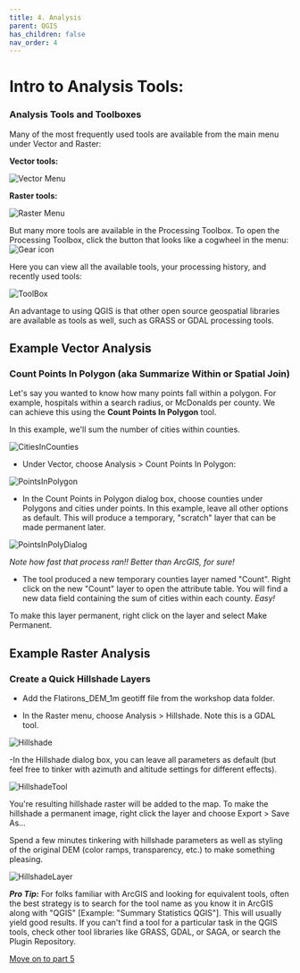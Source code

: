 ```yaml
---
title: 4. Analysis
parent: QGIS
has_children: false
nav_order: 4
---
```


# Intro to Analysis Tools:

### Analysis Tools and Toolboxes

Many of the most frequently used tools are available from the main menu under Vector and Raster:

__Vector tools:__

![Vector Menu][QGIS16]

__Raster tools:__

![Raster Menu][QGIS17]

But many more tools are available in the Processing Toolbox. To open the Processing Toolbox, click the button that looks like a cogwheel in the menu:
![Gear icon][QGIS18]

Here you can view all the available tools, your processing history, and recently used tools:

![ToolBox][QGIS19]

An advantage to using QGIS is that other open source geospatial libraries are available as tools as well, such as GRASS or GDAL processing tools.


## Example Vector Analysis

### Count Points In Polygon (aka Summarize Within or Spatial Join)

Let's say you wanted to know how many points fall within a polygon. For example, hospitals within a search radius, or McDonalds per county. We can achieve this using the __Count Points In Polygon__ tool.

In this example, we'll sum the number of cities within counties.

![CitiesInCounties][QGIS20]

- Under Vector, choose Analysis > Count Points In Polygon:

![PointsInPolygon][QGIS21]

- In the Count Points in Polygon dialog box, choose counties under Polygons and cities under points. In this example, leave all other options as default. This will produce a temporary, "scratch" layer that can be made permanent later.

![PointsInPolyDialog][QGIS22]

*Note how fast that process ran!! Better than ArcGIS, for sure!*

- The tool produced a new temporary counties layer named "Count". Right click on the new "Count" layer to open the attribute table. You will find a new data field containing the sum of cities within each county. *Easy!*

To make this layer permanent, right click on the layer and select Make Permanent.

## Example Raster Analysis

### Create a Quick Hillshade Layers

- Add the Flatirons_DEM_1m geotiff file from the workshop data folder.

- In the Raster menu, choose Analysis > Hillshade. Note this is a GDAL tool.

![Hillshade][QGIS23]

-In the Hillshade dialog box, you can leave all parameters as default (but feel free to tinker with azimuth and altitude settings for different effects).

![HillshadeTool][QGIS24]

You're resulting hillshade raster will be added to the map. To make the hillshade a permanent image, right click the layer and choose Export > Save As...

Spend a few minutes tinkering with hillshade parameters as well as styling of the original DEM (color ramps, transparency, etc.) to make something pleasing.

![HillshadeLayer][QGIS25]

*__Pro Tip:__* For folks familiar with ArcGIS and looking for equivalent tools, often the best strategy is to search for the tool name as you know it in ArcGIS along with "QGIS" [Example: "Summary Statistics QGIS"]. This will usually yield good results. If you can't find a tool for a particular task in the QGIS tools, check other tool libraries like GRASS, GDAL, or SAGA, or search the Plugin Repository.

[Move on to part 5](/QGIS-printcomposer.html)







[QGIS0]: img/QGIS0.png "QGIS logo."
[QGIS1]: img/QGIS1.png "The QGIS user interface."
[QGIS2]: img/QGIS2.png "There are many ways to add data using the Manage Layers Toolbar."
[QGIS3]: img/QGIS3.png "Add SpatiaLite data button."
[QGIS4]: img/QGIS4.png "Add SpatiaLite Layers dialog box."
[QGIS5]: img/QGIS5.png "The Style tab on the Layer Properties window."
[QGIS6]: img/QGIS6.png "Add a join button."
[QGIS7]: img/QGIS7.png "Joining a text file to a layer's attribute table."
[QGIS8]: img/QGIS8.png "Styling a layer by graduated symbols"
[QGIS9]: img/QGIS9.png "Styling a choropleth map"
[QGIS10]: img/QGIS10.png "Adding a new Print Layout."
[QGIS11]: img/QGIS11.png "The Print Layout interface."
[QGIS12]: img/QGIS12.png "Useful Print Layout tools."
[QGIS13]: img/QGIS13.png "Print Layout item properties."
[QGIS14]: img/QGIS14.png "Plugin Menu"
[QGIS15]: img/QGIS15.png "Plugin Repository"
[QGIS16]: img/QGIS16.png "Vector tools"
[QGIS17]: img/QGIS17.png "Raster tools"
[QGIS18]: img/QGIS18.png "Toolbox button"
[QGIS19]: img/QGIS19.png "The Toolbox"
[QGIS20]: img/QGIS20.png "Points in Polygon"
[QGIS21]: img/QGIS21.png "Count Points in Polygon"
[QGIS22]: img/QGIS22.png "Points in Poly dialog"
[QGIS23]: img/QGIS23.png "Raster Analysis Menu"
[QGIS24]: img/QGIS24.png "Hillshade options"
[QGIS25]: img/QGIS25.png "Hillshade result"
[VECTOR]: https://upload.wikimedia.org/wikipedia/commons/3/38/Simple_vector_map.svg "Source: wikimedia"

